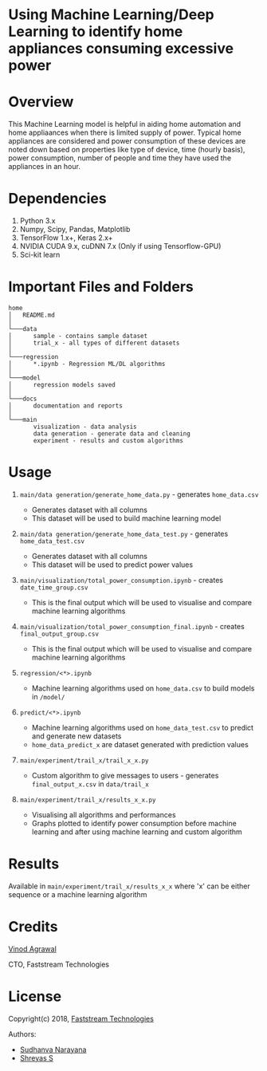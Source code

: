 # Using Machine Learning/Deep Learning to identify home appliances consuming excessive power

# Overview

This Machine Learning model is helpful in aiding home automation and home appliaances when there is limited supply of power. Typical home appliances are considered and power consumption of these devices are noted down based on properties like type of device, time (hourly basis), power consumption, number of people and time they have used the appliances in an hour.

# Dependencies

1.	Python 3.x 
2.	Numpy, Scipy, Pandas, Matplotlib 
3.	TensorFlow 1.x+, Keras 2.x+
4.  NVIDIA CUDA 9.x, cuDNN 7.x (Only if using Tensorflow-GPU)
5.	Sci-kit learn


# Important Files and Folders

```
home
│   README.md   
│
└───data
│      sample - contains sample dataset
│      trial_x - all types of different datasets
│
└───regression
│      *.ipynb - Regression ML/DL algorithms
│   
└───model
│      regression models saved
│
└───docs
│      documentation and reports
│
└───main
       visualization - data analysis
       data generation - generate data and cleaning
       experiment - results and custom algorithms
```

# Usage

1.	```main/data generation/generate_home_data.py``` - generates ```home_data.csv```
    * Generates dataset with all columns
    * This dataset will be used to build machine learning model

2.	```main/data generation/generate_home_data_test.py``` - generates ```home_data_test.csv```
    * Generates dataset with all columns
    * This dataset will be used to predict power values

3.	```main/visualization/total_power_consumption.ipynb``` - creates ```date_time_group.csv```
    * This is the final output which will be used to visualise and compare machine learning algorithms

4.	```main/visualization/total_power_consumption_final.ipynb``` - creates ```final_output_group.csv```
    * This is the final output which will be used to visualise and compare machine learning algorithms

5.	```regression/<*>.ipynb```
    * Machine learning algorithms used on ```home_data.csv``` to build models in ```/model/```

6.	```predict/<*>.ipynb```
    * Machine learning algorithms used on ```home_data_test.csv``` to predict and generate new datasets
    * ```home_data_predict_x``` are dataset generated with prediction values

5.	```main/experiment/trail_x/trail_x_x.py```
    * Custom algorithm to give messages to users - generates ```final_output_x.csv``` in ```data/trail_x```

6.	```main/experiment/trail_x/results_x_x.py```
    * Visualising all algorithms and performances
    * Graphs plotted to identify power consumption before machine learning and after using machine learning and custom algorithm

# Results

Available in ```main/experiment/trail_x/results_x_x``` where 'x' can be either sequence or a machine learning algorithm

# Credits

[Vinod Agrawal](https://in.linkedin.com/in/vinod-agrawal-8020488)

CTO, Faststream Technologies

# License

Copyright(c) 2018, [Faststream Technologies](https://www.faststreamtech.com)

Authors: 

* [Sudhanva Narayana](https://www.sudhanva.in)
* [Shreyas S](https://www.shreyas.im)